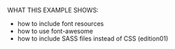 WHAT THIS EXAMPLE SHOWS:

- how to include font resources
- how to use font-awesome
- how to include SASS files instead of CSS (edition01)

